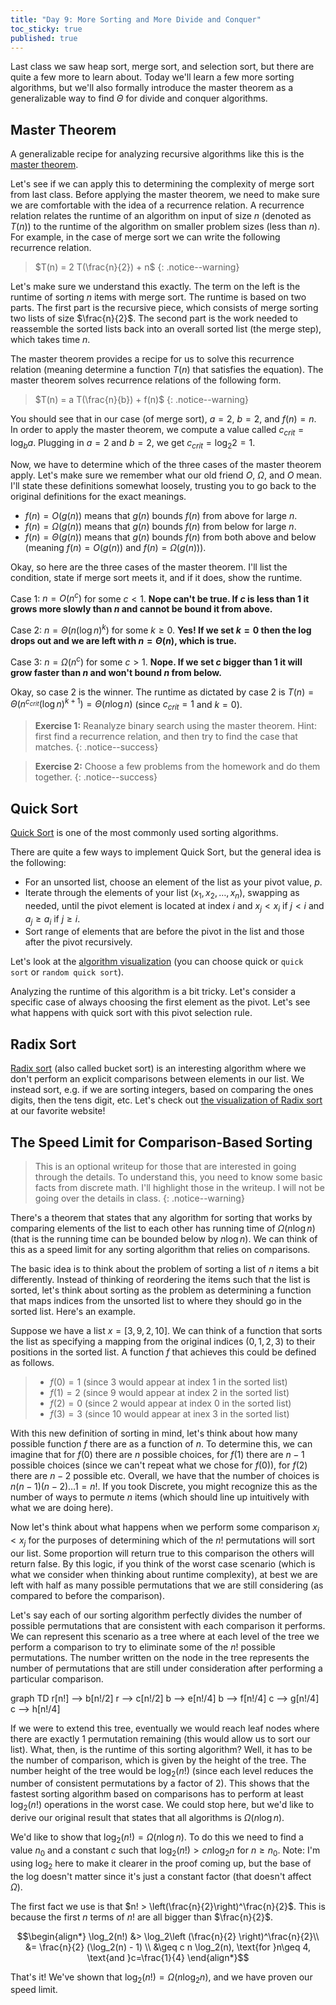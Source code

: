 ```yaml
---
title: "Day 9: More Sorting and More Divide and Conquer"
toc_sticky: true
published: true
---
```

Last class we saw heap sort, merge sort, and selection sort, but there are quite a few more to learn about. Today we'll learn a few more sorting algorithms, but we'll also formally introduce the master theorem as a generalizable way to find $\Theta$ for divide and conquer algorithms.

## Master Theorem

A generalizable recipe for analyzing recursive algorithms like this is the [master theorem](https://en.wikipedia.org/wiki/Master_theorem_(analysis_of_algorithms)).

Let's see if we can apply this to determining the complexity of merge sort from last class.  Before applying the master theorem, we need to make sure we are comfortable with the idea of a recurrence relation.  A recurrence relation relates the runtime of an algorithm on input of size $n$ (denoted as $T(n)$) to the runtime of the algorithm on smaller problem sizes (less than $n$).  For example, in the case of merge sort we can write the following recurrence relation.

> $T(n) = 2 T(\frac{n}{2}) + n$
{: .notice--warning}

Let's make sure we understand this exactly.  The term on the left is the runtime of sorting $n$ items with merge sort.  The runtime is based on two parts.  The first part is the recursive piece, which consists of merge sorting two lists of size $\frac{n}{2}$.  The second part is the work needed to reassemble the sorted lists back into an overall sorted list (the merge step), which takes time $n$.

The master theorem provides a recipe for us to solve this recurrence relation (meaning determine a function $T(n)$ that satisfies the equation).  The master theorem solves recurrence relations of the following form.

> $T(n) = a T(\frac{n}{b}) + f(n)$
{: .notice--warning}

You should see that in our case (of merge sort), $a=2$, $b=2$, and $f(n) = n$.
In order to apply the master theorem, we compute a value called $c_{crit} = \log_{b}{a}$.  Plugging in $a=2$ and $b=2$, we get $c_{crit} = \log_2{2} = 1$.

Now, we have to determine which of the three cases of the master theorem apply.  Let's make sure we remember what our old friend $O$, $\Omega$, and $O$ mean.  I'll state these definitions somewhat loosely, trusting you to go back to the original definitions for the exact meanings.
* $f(n) = O(g(n))$ means that $g(n)$ bounds $f(n)$ from above for large $n$.
* $f(n) = \Omega(g(n))$ means that $g(n)$ bounds $f(n)$ from below for large $n$.
* $f(n) = \Theta(g(n))$ means that $g(n)$ bounds $f(n)$ from both above and below (meaning $f(n) = O(g(n))$ and $f(n) = \Omega(g(n))$).

Okay, so here are the three cases of the master theorem.  I'll list the condition, state if merge sort meets it, and if it does, show the runtime.

Case 1: $n = O(n^c)$ for some $c < 1$.  **Nope can't be true.  If $c$ is less than 1 it grows more slowly than $n$ and cannot be bound it from above.**

Case 2: $n = \Theta(n (\log n)^k)$ for some $k \geq 0$.  **Yes!  If we set $k=0$ then the $\log$ drops out and we are left with $n = \Theta(n)$, which is true.**

Case 3: $n = \Omega(n^c)$ for some $c > 1$.  **Nope.  If we set $c$ bigger than 1 it will grow faster than $n$ and won't bound $n$ from below.**

Okay, so case 2 is the winner.  The runtime as dictated by case 2 is $T(n) = \Theta(n^{c_{crit}} (\log n)^{k+1}) = \Theta(n \log n)$ (since $c_{crit} = 1$ and $k = 0$).

> **Exercise 1:** Reanalyze binary search using the master theorem.  Hint: first find a recurrence relation, and then try to find the case that matches.
{: .notice--success}


> **Exercise 2:** Choose a few problems from the homework and do them together.
{: .notice--success}

## Quick Sort

[Quick Sort](https://en.wikipedia.org/wiki/Quicksort) is one of the most commonly used sorting algorithms.

There are quite a few ways to implement Quick Sort, but the general idea is the following:
* For an unsorted list, choose an element of the list as your pivot value, $p$.
* Iterate through the elements of your list ($x_1, x_2, \ldots, x_n$), swapping as needed, until the pivot element is located at index $i$ and $x_j < x_i$ if $j < i$ and $a_j \geq a_i$ if $j \geq i$.
* Sort range of elements that are before the pivot in the list and those after the pivot recursively.

Let's look at the [algorithm visualization](https://visualgo.net/en/sorting) (you can choose quick or ``quick sort`` or ``random quick sort``).

Analyzing the runtime of this algorithm is a bit tricky.  Let's consider a specific case of always choosing the first element as the pivot.  Let's see what happens with quick sort with this pivot selection rule.

## Radix Sort

[Radix sort](https://en.wikipedia.org/wiki/Radix_sort) (also called bucket sort) is an interesting algorithm where we don't perform an explicit comparisons between elements in our list.  We instead sort, e.g. if we are sorting integers, based on comparing the ones digits, then the tens digit, etc.  Let's check out [the visualization of Radix sort](https://visualgo.net/en/sorting) at our favorite website!

## The Speed Limit for Comparison-Based Sorting

> This is an optional writeup for those that are interested in going through the details.  To understand this, you need to know some basic facts from discrete math.  I'll highlight those in the writeup.  I will not be going over the details in class.
{: .notice--warning}

There's a theorem that states that any algorithm for sorting that works by comparing elements of the list to each other has running time of $\Omega(n \log n)$ (that is the running time can be bounded below by $n \log n$).  We can think of this as a speed limit for any sorting algorithm that relies on comparisons.

The basic idea is to think about the problem of sorting a list of $n$ items a bit differently.  Instead of thinking of reordering the items such that the list is sorted, let's think about sorting as the problem as determining a function that maps indices from the unsorted list to where they should go in the sorted list.  Here's an example.

Suppose we have a list $x = [3, 9, 2, 10]$.  We can think of a function that sorts the list as specifying a mapping from the original indices ($0, 1, 2, 3$) to their positions in the sorted list.  A function $f$ that achieves this could be defined as follows.

> * $f(0) = 1$ (since 3 would appear at index 1 in the sorted list)
> * $f(1) = 2$ (since 9 would appear at index 2 in the sorted list)
> * $f(2) = 0$ (since 2 would appear at index 0 in the sorted list)
> * $f(3) = 3$ (since 10 would appear at inex 3 in the sorted list)

With this new definition of sorting in mind, let's think about how many possible function $f$ there are as a function of $n$.  To determine this, we can imagine that for $f(0)$ there are $n$ possible choices, for $f(1)$ there are $n-1$ possible choices (since we can't repeat what we chose for $f(0)$), for $f(2)$ there are $n-2$ possible etc.  Overall, we have that the number of choices is $n (n-1)(n-2)\ldots 1 = n!$.  If you took Discrete, you might recognize this as the number of ways to permute $n$ items (which should line up intuitively with what we are doing here).

Now let's think about what happens when we perform some comparison $x_i < x_j$ for the purposes of determining which of the $n!$ permutations will sort our list.  Some proportion will return true to this comparison the others will return false.  By this logic, if you think of the worst case scenario (which is what we consider when thinking about runtime complexity), at best we are left with half as many possible permutations that we are still considering (as compared to before the comparison).

Let's say each of our sorting algorithm  perfectly divides the number of possible permutations that are consistent with each comparison it performs. We can represent this scenario as a tree where at each level of the tree we perform a comparison to try to eliminate some of the $n!$ possible permutations.  The number written on the node in the tree represents the number of permutations that are still under consideration after performing a particular comparison.

<div class="mermaid">
graph TD
  r[n!] --> b[n!/2]
  r --> c[n!/2]
  b --> e[n!/4]
  b --> f[n!/4]
  c --> g[n!/4]
  c --> h[n!/4]
</div>

If we were to extend this tree, eventually we would reach leaf nodes where there are exactly $1$ permutation remaining (this would allow us to sort our list).  What, then, is the runtime of this sorting algorithm?  Well, it has to be the number of comparison, which is given by the height of the tree.  The number height of the tree would be $\log_2(n!)$ (since each level reduces the number of consistent permutations by a factor of $2$).  This shows that the fastest sorting algorithm based on comparisons has to perform at least $\log_2(n!)$ operations in the worst case.  We could stop here, but we'd like to derive our original result that states that all algorithms is $\Omega(n \log n)$.

We'd like to show that $\log_2(n!) = \Omega (n \log n)$.  To do this we need to find a value $n_0$ and a constant $c$ such that $\log_2(n!) > c n \log_2 n$ for $n \geq n_0$.  Note: I'm using $\log_2$ here to make it clearer in the proof coming up, but the base of the log doesn't matter since it's just a constant factor (that doesn't affect $\Omega$).

The first fact we use is that $n! > \left(\frac{n}{2}\right)^\frac{n}{2}$.  This is because the first $n$ terms of $n!$ are all bigger than $\frac{n}{2}$.

$$\begin{align*}
\log_2(n!) &> \log_2\left (\frac{n}{2} \right)^\frac{n}{2}\\
&= \frac{n}{2} (\log_2(n) - 1) \\
&\geq c n \log_2(n), \text{for }n\geq 4, \text{and }c=\frac{1}{4}
\end{align*}$$

That's it!  We've shown that $\log_2(n!) = \Omega(n \log_2 n)$, and we have proven our speed limit.